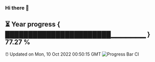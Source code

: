 ### Hi there 👋
⏳ Year progress { ███████████████████████▁▁▁▁▁▁▁ } 77.27 %
---
⏰ Updated on Mon, 10 Oct 2022 00:50:15 GMT
![Progress Bar CI](https://github.com/Moyi321/Moyi321/workflows/Progress%20Bar%20CI/badge.svg)
